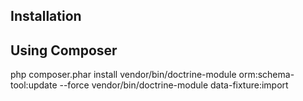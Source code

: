 Installation
------------

Using Composer
----------------------------
php composer.phar install
vendor/bin/doctrine-module orm:schema-tool:update --force
vendor/bin/doctrine-module data-fixture:import